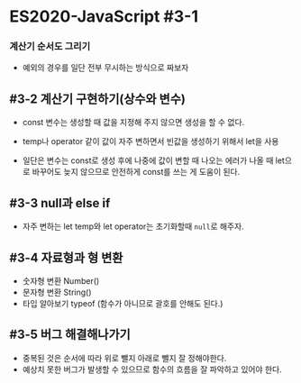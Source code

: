 # ES2020-JavaScript #3-1

### 계산기 순서도 그리기

- 예외의 경우를 일단 전부 무시하는 방식으로 짜보자



## #3-2 계산기 구현하기(상수와 변수)

- const 변수는 생성할 때 값을 지정해 주지 않으면 생성을 할 수 없다.
- temp나 operator 같이 값이 자주 변하면서 빈값을 생성하기 위해서 let을 사용

- 일단은 변수는 const로 생성 후에 나중에 값이 변할 때 나오는 에러가 나올 때 let으로 바꾸어도 늦지 않으므로 안전하게 const를 쓰는 게 도움이 된다.



## #3-3 null과 else if

- 자주 변하는 let temp와 let operator는 초기화할때 `null`로 해주자.



## #3-4 자료형과 형 변환

- 숫자형 변환 Number()
- 문자형 변환 String()
- 타입 알아보기 typeof (함수가 아니므로 괄호를 안해도 된다.)



## #3-5 버그 해결해나가기

- 중복된 것은 순서에 따라 위로 뺄지 아래로 뺄지 잘 정해야한다.
- 예상치 못한 버그가 발생할 수 있으므로 함수의 흐름을 잘 파악하고 있어야 한다.